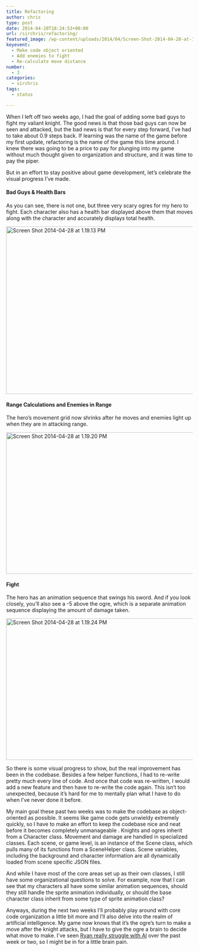 ```yaml
---
title: Refactoring
author: chris
type: post
date: 2014-04-28T18:24:53+00:00
url: /sirchris/refactoring/
featured_image: /wp-content/uploads/2014/04/Screen-Shot-2014-04-28-at-1.19.20-PM-1.png
keyevent:
  - Make code object oriented
  - Add enemies to fight
  - Re-calculate move distance
number:
  - 3
categories:
  - sirchris
tags:
  - status

---
```

When I left off two weeks ago, I had the goal of adding some bad guys to fight my valiant knight. The good news is that those bad guys can now be seen and attacked, but the bad news is that for every step forward, I&#8217;ve had to take about 0.9 steps back. If learning was the name of the game before my first update, refactoring is the name of the game this time around. I knew there was going to be a price to pay for plunging into my game without much thought given to organization and structure, and it was time to pay the piper.

But in an effort to stay positive about game development, let&#8217;s celebrate the visual progress I&#8217;ve made.
<!--more-->

#### Bad Guys & Health Bars

As you can see, there is not one, but three very scary ogres for my hero to fight. Each character also has a health bar displayed above them that moves along with the character and accurately displays total health.

<div class="inlineimg">
  <img class="alignnone size-full wp-image-424" src="http://localhost:8888/wp-content/uploads/2014/04/Screen-Shot-2014-04-28-at-1.19.13-PM-1.png" alt="Screen Shot 2014-04-28 at 1.19.13 PM" width="704" height="451" srcset="http://localhost:8888/wp-content/uploads/2014/04/Screen-Shot-2014-04-28-at-1.19.13-PM-1.png 704w, http://localhost:8888/wp-content/uploads/2014/04/Screen-Shot-2014-04-28-at-1.19.13-PM-1-300x192.png 300w" sizes="(max-width: 704px) 100vw, 704px" />
</div>

#### Range Calculations and Enemies in Range

The hero&#8217;s movement grid now shrinks after he moves and enemies light up when they are in attacking range.

<div class="inlineimg">
  <img class="alignnone size-full wp-image-425" src="http://localhost:8888/wp-content/uploads/2014/04/Screen-Shot-2014-04-28-at-1.19.20-PM-1.png" alt="Screen Shot 2014-04-28 at 1.19.20 PM" width="600" height="381" srcset="http://localhost:8888/wp-content/uploads/2014/04/Screen-Shot-2014-04-28-at-1.19.20-PM-1.png 600w, http://localhost:8888/wp-content/uploads/2014/04/Screen-Shot-2014-04-28-at-1.19.20-PM-1-300x191.png 300w" sizes="(max-width: 600px) 100vw, 600px" />
</div>

#### Fight

The hero has an animation sequence that swings his sword. And if you look closely, you&#8217;ll also see a -5 above the ogre, which is a separate animation sequence displaying the amount of damage taken.

<div class="inlineimg">
  <img class="alignnone size-full wp-image-426" src="http://localhost:8888/wp-content/uploads/2014/04/Screen-Shot-2014-04-28-at-1.19.24-PM-1.png" alt="Screen Shot 2014-04-28 at 1.19.24 PM" width="600" height="381" srcset="http://localhost:8888/wp-content/uploads/2014/04/Screen-Shot-2014-04-28-at-1.19.24-PM-1.png 600w, http://localhost:8888/wp-content/uploads/2014/04/Screen-Shot-2014-04-28-at-1.19.24-PM-1-300x191.png 300w" sizes="(max-width: 600px) 100vw, 600px" />
</div>

So there is some visual progress to show, but the real improvement has been in the codebase. Besides a few helper functions, I had to re-write pretty much every line of code. And once that code was re-written, I would add a new feature and then have to re-write the code again. This isn&#8217;t too unexpected, because it&#8217;s hard for me to mentally plan what I have to do when I&#8217;ve never done it before.

My main goal these past two weeks was to make the codebase as object-oriented as possible. It seems like game code gets unwieldy extremely quickly, so I have to make an effort to keep the codebase nice and neat before it becomes completely unmanageable . Knights and ogres inherit from a Character class. Movement and damage are handled in specialized classes. Each scene, or game level, is an instance of the Scene class, which pulls many of its functions from a SceneHelper class. Scene variables, including the background and character information are all dynamically loaded from scene specific JSON files.

And while I have most of the core areas set up as their own classes, I still have some organizational questions to solve. For example, now that I can see that my characters all have some similar animation sequences, should they still handle the sprite animation individually, or should the base character class inherit from some type of sprite animation class?

Anyways, during the next two weeks I&#8217;ll probably play around with core code organization a little bit more and I&#8217;ll also delve into the realm of artificial intelligence. My game now knows that it&#8217;s the ogre&#8217;s turn to make a move after the knight attacks, but I have to give the ogre a brain to decide what move to make. I&#8217;ve seen [Ryan really struggle with AI][1] over the past week or two, so I might be in for a little brain pain.

 [1]: http://battleofbrothers.com/sirryan/its-not-all-sunshine-and-rainbows